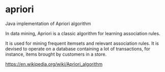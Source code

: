 # apriori
Java implementation of Apriori algorithm

In data mining, Apriori is a classic algorithm for learning association rules.

It is used for mining frequent itemsets and relevant association rules. It is devised to operate on a database containing a lot of transactions, for instance, items brought by customers in a store.

https://en.wikipedia.org/wiki/Apriori_algorithm
